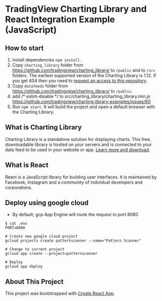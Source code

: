# TradingView Charting Library and React Integration Example (JavaScript)

## How to start

1. Install dependencies `npm install`.
1. Copy `charting_library` folder from https://github.com/tradingview/charting_library/ to `/public` and to `/src` folders. The earliest supported version of the Charting Library is 1.12. If you get 404 then you need to [request an access to this repository](https://www.tradingview.com/HTML5-stock-forex-bitcoin-charting-library/).
1. Copy `datafeeds` folder from https://github.com/tradingview/charting_library/ to `/public`.
1. add /* eslint-disable */ to src/charting_library/charting_library.min.js
https://github.com/tradingview/charting-library-examples/issues/60
1. Run `npm start`. It will build the project and open a default browser with the Charting Library.

## What is Charting Library

Charting Library is a standalone solution for displaying charts. This free, downloadable library is hosted on your servers and is connected to your data feed to be used in your website or app. [Learn more and download](https://www.tradingview.com/HTML5-stock-forex-bitcoin-charting-library/).

## What is React

React is a JavaScript library for building user interfaces. It is maintained by Facebook, Instagram and a community of individual developers and corporations.

## Deploy using google cloud

- By default, gcp App Engine will route the request to port 8080
```
$ cat .env
PORT=8080
```

```
# Create new google cloud project
gcloud projects create patternscanner --name="Pattern Scanner"

# Change to current project
gcloud app create --project=patternscanner

# Deploy
gcloud app deploy
```

## About This Project

This project was bootstrapped with [Create React App](https://github.com/facebookincubator/create-react-app).
